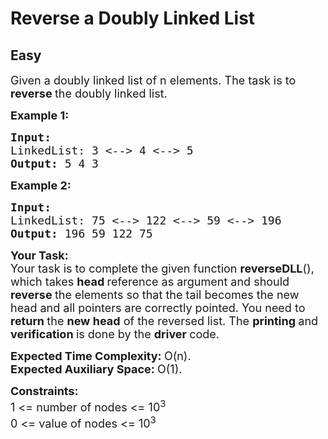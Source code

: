# Reverse a Doubly Linked List
##  Easy 
<div class="problem-statement">
                <p></p><p><span style="font-size:18px">Given a doubly linked list of n elements. The task is to <strong>reverse </strong>the doubly linked list.</span></p>

<p><span style="font-size:18px"><strong>Example 1:</strong></span></p>

<pre><span style="font-size:18px"><strong>Input:
</strong>LinkedList: 3 &lt;--&gt; 4 &lt;--&gt; 5
<strong>Output: </strong>5 4 3<strong>
</strong></span></pre>

<p><span style="font-size:18px"><strong>Example 2:</strong></span></p>

<pre><span style="font-size:18px"><strong>Input:
</strong>LinkedList: 75 &lt;--&gt; 122 &lt;--&gt; 59 &lt;--&gt; 196
<strong>Output: </strong>196 59 122 75</span>
</pre>

<p><span style="font-size:18px"><strong>Your Task:</strong><br>
Your task is to complete the given function <strong>reverseDLL</strong>(), which takes <strong>head </strong>reference as argument and should <strong>reverse </strong>the elements so that the tail becomes the new head and all pointers are correctly pointed. You need to <strong>return </strong>the <strong>new head</strong> of the reversed list. The <strong>printing </strong>and <strong>verification </strong>is done by the <strong>driver </strong>code.</span></p>

<p><span style="font-size:18px"><strong>Expected Time Complexity:&nbsp;</strong>O(n).<br>
<strong>Expected Auxiliary Space:&nbsp;</strong>O(1).</span></p>

<p><span style="font-size:18px"><strong>Constraints:</strong><br>
1 &lt;= number of nodes &lt;= 10<sup>3</sup><br>
0 &lt;= value of nodes &lt;= 10<sup>3</sup></span></p>
 <p></p>
            </div>